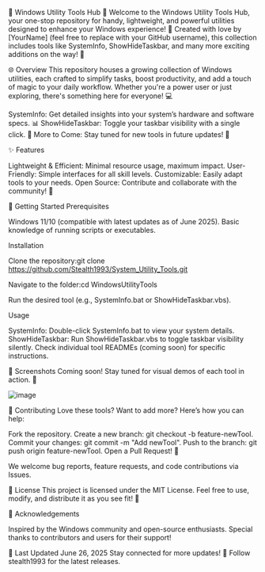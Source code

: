🎉 Windows Utility Tools Hub 🎉
Welcome to the Windows Utility Tools Hub, your one-stop repository for handy, lightweight, and powerful utilities designed to enhance your Windows experience! 🌟 Created with love by [YourName] (feel free to replace with your GitHub username), this collection includes tools like SystemInfo, ShowHideTaskbar, and many more exciting additions on the way! 🚀

🌐 Overview
This repository houses a growing collection of Windows utilities, each crafted to simplify tasks, boost productivity, and add a touch of magic to your daily workflow. Whether you're a power user or just exploring, there's something here for everyone! 💻

SystemInfo: Get detailed insights into your system’s hardware and software specs. 📊
ShowHideTaskbar: Toggle your taskbar visibility with a single click. 🔧
More to Come: Stay tuned for new tools in future updates! 🌱


✨ Features

Lightweight & Efficient: Minimal resource usage, maximum impact.
User-Friendly: Simple interfaces for all skill levels.
Customizable: Easily adapt tools to your needs.
Open Source: Contribute and collaborate with the community! 🤝


🚀 Getting Started
Prerequisites

Windows 11/10 (compatible with latest updates as of June 2025).
Basic knowledge of running scripts or executables.

Installation

Clone the repository:git clone https://github.com/Stealth1993/System_Utility_Tools.git


Navigate to the folder:cd WindowsUtilityTools


Run the desired tool (e.g., SystemInfo.bat or ShowHideTaskbar.vbs).

Usage

SystemInfo: Double-click SystemInfo.bat to view your system details.
ShowHideTaskbar: Run ShowHideTaskbar.vbs to toggle taskbar visibility silently.
Check individual tool READMEs (coming soon) for specific instructions.


🎨 Screenshots
Coming soon! Stay tuned for visual demos of each tool in action. 📸

![image](https://github.com/user-attachments/assets/21bfb8ba-8d6e-48c1-96fe-1ca599597a2d)


🤝 Contributing
Love these tools? Want to add more? Here’s how you can help:

Fork the repository.
Create a new branch: git checkout -b feature-newTool.
Commit your changes: git commit -m "Add newTool".
Push to the branch: git push origin feature-newTool.
Open a Pull Request! 🌟

We welcome bug reports, feature requests, and code contributions via Issues.

📜 License
This project is licensed under the MIT License. Feel free to use, modify, and distribute it as you see fit! 🎉

🌟 Acknowledgements

Inspired by the Windows community and open-source enthusiasts.
Special thanks to contributors and users for their support!


📅 Last Updated
June 26, 2025
Stay connected for more updates! 🚀 Follow stealth1993 for the latest releases.
